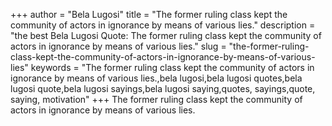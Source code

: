 +++
author = "Bela Lugosi"
title = "The former ruling class kept the community of actors in ignorance by means of various lies."
description = "the best Bela Lugosi Quote: The former ruling class kept the community of actors in ignorance by means of various lies."
slug = "the-former-ruling-class-kept-the-community-of-actors-in-ignorance-by-means-of-various-lies"
keywords = "The former ruling class kept the community of actors in ignorance by means of various lies.,bela lugosi,bela lugosi quotes,bela lugosi quote,bela lugosi sayings,bela lugosi saying,quotes, sayings,quote, saying, motivation"
+++
The former ruling class kept the community of actors in ignorance by means of various lies.
